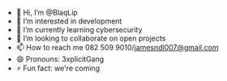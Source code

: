 - 👋 Hi, I’m @BlaqLip
- 👀 I’m interested in development 
- 🌱 I’m currently learning cybersecurity 
- 💞️ I’m looking to collaborate on open projects
- 📫 How to reach me 082 509 9010/jamesndl007@gmail.com
- 😄 Pronouns: 3xplicitGang
- ⚡ Fun fact: we're coming

<!---
BlaqLip/BlaqLip is a ✨ special ✨ repository because its `README.md` (this file) appears on your GitHub profile.
You can click the Preview link to take a look at your changes.
--->
